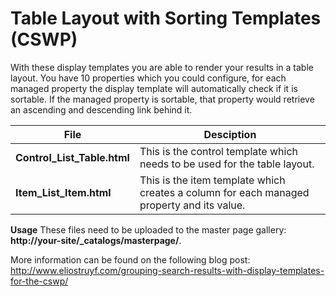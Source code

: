 Table Layout with Sorting Templates (CSWP)
================

With these display templates you are able to render your results in a table layout. You have 10 properties which you could configure, for each managed property the display template will automatically check if it is sortable. If the managed property is sortable, that property would retrieve an ascending and descending link behind it.

File | Desciption
--- | ---
__Control_List_Table.html__ | This is the control template which needs to be used for the table layout.
__Item_List_Item.html__ | This is the item template which creates a column for each managed property and its value.


**Usage**
These files need to be uploaded to the master page gallery: **http://your-site/_catalogs/masterpage/**.

More information can be found on the following blog post: http://www.eliostruyf.com/grouping-search-results-with-display-templates-for-the-cswp/